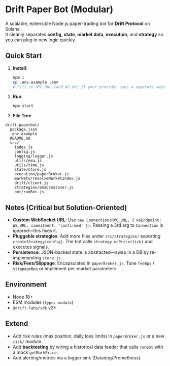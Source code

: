 # Drift Paper Bot (Modular)

A scalable, extensible Node.js paper-trading bot for **Drift Protocol** on Solana.  
It cleanly separates **config**, **state**, **market data**, **execution**, and **strategy** so you can plug in new logic quickly.

## Quick Start

1. **Install**:
   ```bash
   npm i
   cp .env.example .env
   # Fill in RPC_URL (and WS_URL if your provider uses a separate websockets endpoint)
   ```

2. **Run**:
   ```bash
   npm start
   ```

3. **File Tree**
```
drift-paperbot/
  package.json
  .env.example
  README.md
  src/
    index.js
    config.js
    logging/logger.js
    utils/ema.js
    utils/time.js
    state/store.js
    execution/paperBroker.js
    markets/resolveMarketIndex.js
    drift/client.js
    strategies/emaCrossover.js
    bot/runBot.js
```

## Notes (Critical but Solution‑Oriented)

- **Custom WebSocket URL**: Use `new Connection(RPC_URL, { wsEndpoint: WS_URL, commitment: 'confirmed' })`. Passing a 3rd arg to `Connection` is ignored—this fixes it.
- **Pluggable strategies**: Add more files under `src/strategies/` exporting `createStrategy(config)`. The bot calls `strategy.onPrice(tick)` and executes signals.
- **Persistence**: JSON-backed state is abstracted—swap in a DB by re-implementing `store.js`.
- **Risk/Fees/Slippage**: Encapsulated in `paperBroker.js`. Tune `feeBps` / `slippageBps` or implement per-market parameters.

## Environment

- Node 18+
- ESM modules (`type: module`)
- `@drift-labs/sdk` v2+

## Extend

- Add risk rules (max position, daily loss limits) in `paperBroker.js` or a new `risk/` module.
- Add **backtesting** by wiring a historical data feeder that calls `runBot` with a mock `getMarkPrice`.
- Add alerting/metrics via a logger sink (Datadog/Prometheus).
